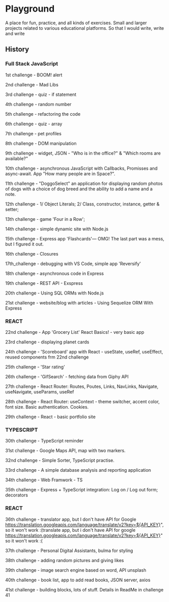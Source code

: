 # Playground
A place for fun, practice, and all kinds of exercises.
Small and larger projects related to various educational platforms. So that I would write, write and write

## History

### Full Stack JavaScript

1st challenge - BOOM! alert

2nd challenge - Mad Libs

3rd challenge - quiz - if statement

4th challenge - random number

5th challenge - refactoring the code

6th challenge - quiz - array

7th challenge - pet profiles

8th challenge - DOM manipulation

9th challenge - widget, JSON - "Who is in the office?" & "Which rooms are available?"

10th challenge - asynchronous JavaScript with Callbacks, Promisses and async-await. App "How many people are in Space?".

11th challenge - "DoggoSelect" an application for displaying random photos of dogs with a choice of dog breed and the ability to add a name and a note.

12th challenge -  1/ Object Literals; 2/ Class, constructor, instance, getter & setter;

13th challenge - game 'Four in a Row';

14th challenge - simple dynamic site with Node.js

15th challenge - Express app 'Flashcards'— OMG! The last part was a mess, but I figured it out.

16th challenge - Closures

17th_challenge - debugging with VS Code, simple app 'Reversify'

18th challenge - asynchronous code in Express

19th challenge - REST API - Exspress

20th challenge - Using SQL ORMs with Node.js

21st challenge - website/blog with articles - Using Sequelize ORM With Express

### REACT

22nd challenge -  App 'Grocery List' React Basics! - very basic app

23rd challenge -  displaying planet cards

24th challenge -  'Scoreboard' app with React - useState, useRef, useEffect, reused components frm 22nd challenge

25th challenge - 'Star rating'

26th challenge - 'GifSearch' - fetching data from Giphy API

27th challenge - React Router: Routes, Poutes, Links, NavLinks, Navigate, useNavigate, useParams, useRef

28th challenge - React Router: useContext - theme switcher, accent color, font size. Basic authentication. Cookies.

29th challenge - React - basic portfolio site

### TYPESCRIPT

30th challenge - TypeScript reminder

31st challenge - Google Maps API, map with two markers.

32nd challenge - Simple Sorter, TypeScript practise.
 
33rd challenge - A simple database analysis and reporting application

34th challenge - Web Framwork - TS

35th challenge - Express + TypeScript integration: Log on / Log out form; decorators

### REACT
 
36th challenge - translator app, but I don't have API for Google https://translation.googleapis.com/language/translate/v2?key=${API_KEY}", so it won't work :(translate app, but i don't have API for google https://translation.googleapis.com/language/translate/v2?key=${API_KEY}" so it won't work :(

37th challenge - Personal Digital Assistants, bulma for styling

38th challenge - adding random pictures and giving likes

39th challenge - image search engine based on word, API unsplash

40th challenge - book list, app to add read books, JSON server, axios

41st challenge - building blocks, lots of stuff. Details in ReadMe in challenge 41
